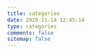 ```yaml
---
title: categories
date: 2020-11-14 12:45:14
type: categories
comments: false
sitemap: false
---
```

